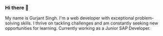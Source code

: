 ### Hi there 👋

My name is Gurjant Singh. I'm a web developer with exceptional problem-solving skills. I thrive on tackling challenges and am constantly seeking new opportunities for learning. Currently working  as a Junior SAP Developer.
